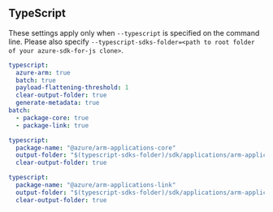 ## TypeScript

These settings apply only when `--typescript` is specified on the command line.
Please also specify `--typescript-sdks-folder=<path to root folder of your azure-sdk-for-js clone>`.

``` yaml $(typescript)
typescript:
  azure-arm: true
  batch: true
  payload-flattening-threshold: 1
  clear-output-folder: true
  generate-metadata: true
batch:
  - package-core: true
  - package-link: true
```

```yaml $(typescript) && $(package-core)
typescript:
  package-name: "@azure/arm-applications-core"
  output-folder: "$(typescript-sdks-folder)/sdk/applications/arm-applications-core"
  clear-output-folder: true
```

```yaml $(typescript) && $(package-link)
typescript:
  package-name: "@azure/arm-applications-link"
  output-folder: "$(typescript-sdks-folder)/sdk/applications/arm-applications-link"
  clear-output-folder: true
```